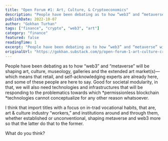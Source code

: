 ```yaml
---
title: "Open Forum #1: Art, Culture, & Cryptoeconomics"
description: "People have been debating as to how “web3” and “metaverse” will be shaping art, culture, museology, galleries and the extended art market(s)—which means that retail, and self-acknowledging experts are already here, and some of these people are here to say."
publishDate: 2022-10-07
author: "Gokhan Turhan"
tags: ["finance", "crypto", "web3", "art"]
category: "finance"
featured: false
readingTime: 1
excerpt: "People have been debating as to how “web3” and “metaverse” will be shaping art, culture, museology, galleries and the extended art markets—which means that retail, and self-acknowledging experts are..."
originalUrl: "https://gokhan.substack.com/p/open-forum-1-art-culture-cryptoeconomics"
---
```


People have been debating as to how “web3” and “metaverse” will be shaping art, culture, museology, galleries and the extended art market(s)—which means that retail, and self-acknowledging experts are already here, and some of these people are here to say. Good for societal modularity, in that, we will also need technologies and infrastructures that will be responding to the problematics towards which *permissionless blockchain *technologies cannot conceptualize for any other reason whatsoever.

I think that import titles with a focus on in-trad vocational habits, that are, art & culture industry “workers,” and institutions around and through them, whether established or unconventional, shaping metaverse and web3 more so that the latter do that to the former.

What do you think?